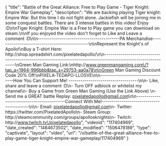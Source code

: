 {
    "title": "Battle of the Great Alliance: Free to Play Game - Tiger Knight: Empire War Gameplay",
    "description": "We are backing playing Tiger knight: Empire War.  But this time I do not fight alone.  Jackiefish will be joining me in some conquest battles.  There are 3 intense battles in this video!  Enjoy :D\n\nTiger Knight: Empire War is a Free to Play game you can download on steam.\n\nIf you enjoyed the video don't forget to Like and Leave a comment :D\n\n-----------------------------------------PA Merchandise----------------------------------------------\n\nRepresent the Knight's of Apollo!\nBuy a T-shirt Here: http:\/\/shop.spreadshirt.com\/pixelatedapollo\/\n\n---------------------------------------------------------------------------------------------------------------\nGreen Man Gaming Link:\nhttp:\/\/www.greenmangaming.com\/?tap_a=1964-996bbb&tap_s=29753-aa0a78\n\nGreen Man Gaming Discount Code 20% Off:\nPIXELA-TEDAPO-LLOSVE\n\n----------------------------------How You Can Support Me! -----------------------------------\n\n- Like, share and leave a comment :D\n- Turn OFF adblock or whitelist my channel\n- Buy a Game from Green Man Gaming (Use the Link Above) \n- Send me a GREAT battle Replay: pixelatedapollo@gmail.com\n\n------------------------------------------Connect With Me!-----------------------------------------\n\n- Email: pixelatedapollo@gmail.com\n- Twitter: https:\/\/twitter.com\/PixelatedApollo\n- Steam Group:  http:\/\/steamcommunity.com\/groups\/apollosknights\n- Twitch: http:\/\/www.twitch.tv\/pixelatedapollo",
    "videoid": "117404969",
    "date_created": "1484673502",
    "date_modified": "1506478189",
    "type": "captivate",
    "layout": "video",
    "url": "\/v\/battle-of-the-great-alliance-free-to-play-game-tiger-knight-empire-war-gameplay\/117404969"
}